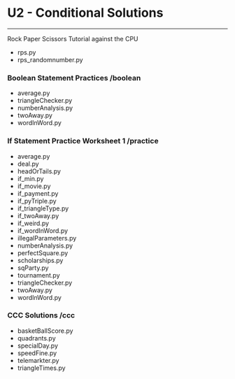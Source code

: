 # U2 - Conditional Solutions
---

Rock Paper Scissors Tutorial against the CPU
- rps.py
- rps_randomnumber.py

### Boolean Statement Practices /boolean
- average.py
- triangleChecker.py
- numberAnalysis.py
- twoAway.py
- wordInWord.py

### If Statement Practice Worksheet 1 /practice
- average.py
- deal.py
- headOrTails.py
- if_min.py
- if_movie.py
- if_payment.py
- if_pyTriple.py
- if_triangleType.py
- if_twoAway.py
- if_weird.py
- if_wordInWord.py
- illegalParameters.py
- numberAnalysis.py
- perfectSquare.py
- scholarships.py
- sqParty.py
- tournament.py
- triangleChecker.py
- twoAway.py
- wordInWord.py

### CCC Solutions /ccc
- basketBallScore.py
- quadrants.py
- specialDay.py
- speedFine.py
- telemarkter.py
- triangleTimes.py
